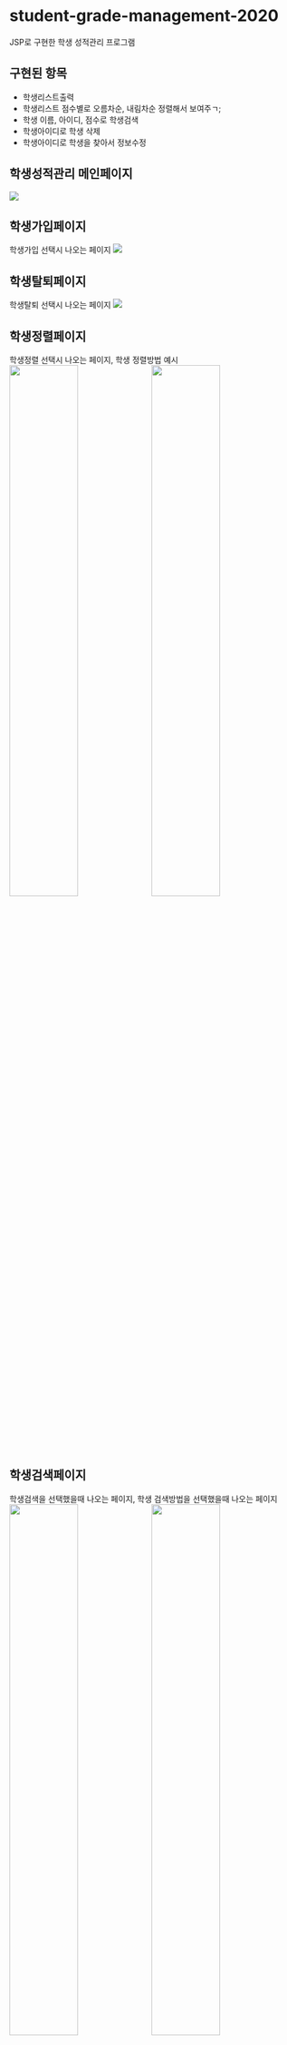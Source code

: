 # student-grade-management-2020
JSP로 구현한 학생 성적관리 프로그램

<h2>구현된 항목</h2>
<ul>
  <li>학생리스트출력</li>
  <li>학생리스트 점수별로 오름차순, 내림차순 정렬해서 보여주ㄱ;</li>
  <li>학생 이름, 아이디, 점수로 학생검색</li>
  <li>학생아이디로 학생 삭제</li>
  <li>학생아이디로 학생을 찾아서 정보수정</li>
</ul>

<h2>학생성적관리 메인페이지</h2>
<img src="https://user-images.githubusercontent.com/51257552/103621219-35aafc00-4f78-11eb-8a85-3c5fa6e8c2c2.png"></img>

<h2>학생가입페이지</h2>
학생가입 선택시 나오는 페이지
<img src="https://user-images.githubusercontent.com/51257552/103621218-35126580-4f78-11eb-87c3-ef40f57f114b.png"></img>

<h2>학생탈퇴페이지</h2>
학생탈퇴 선택시 나오는 페이지
<img src="https://user-images.githubusercontent.com/51257552/103621222-36439280-4f78-11eb-8593-b7d36eb76048.png"></img>

<h2>학생정렬페이지</h2>
학생정렬 선택시 나오는 페이지, 학생 정렬방법 예시
<div>
<img src="https://user-images.githubusercontent.com/51257552/103621224-36439280-4f78-11eb-99e6-bcb31b6f87ce.png" width="49%"></img>
<img src="https://user-images.githubusercontent.com/51257552/103621225-36dc2900-4f78-11eb-8458-c69eaa2f1a17.png" width="49%"></img>
</div>

<h2>학생검색페이지</h2>
학생검색을 선택했을때 나오는 페이지, 학생 검색방법을 선택했을때 나오는 페이지
<div>
<img src="https://user-images.githubusercontent.com/51257552/103621213-33e13880-4f78-11eb-9454-c2d661573c87.png" width="49%"></img>
<img src="https://user-images.githubusercontent.com/51257552/103621217-35126580-4f78-11eb-8841-d4a96e618459.png" width="49%"></img>
<div>

<h2>학생정보수정페이지</h2>
학생정보수정을 선택했을때 나오는 페이지, 학생정보수정예시
<div>
<img src="https://user-images.githubusercontent.com/51257552/103622093-8bcc6f00-4f79-11eb-8791-58541e6e77c7.png" width="49%"></img>
<img src="https://user-images.githubusercontent.com/51257552/103622096-8c650580-4f79-11eb-8fd7-6b8f7a45c80a.png" width="49%"></img>
<div>
